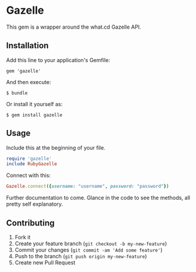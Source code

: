# Gazelle

This gem is a wrapper around the what.cd Gazelle API.

## Installation

Add this line to your application's Gemfile:

    gem 'gazelle'

And then execute:

    $ bundle

Or install it yourself as:

    $ gem install gazelle

## Usage

Include this at the beginning of your file.
```ruby
require 'gazelle'
include RubyGazelle
```

Connect with this:
```ruby
Gazelle.connect({username: "username", password: "password"})
```

Further documentation to come. Glance in the code to see the methods, all pretty self explanatory.

## Contributing

1. Fork it
2. Create your feature branch (`git checkout -b my-new-feature`)
3. Commit your changes (`git commit -am 'Add some feature'`)
4. Push to the branch (`git push origin my-new-feature`)
5. Create new Pull Request
